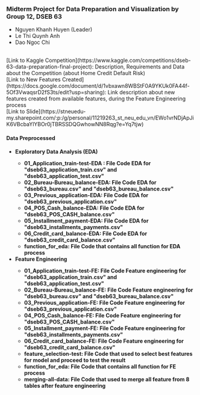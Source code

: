 ### Midterm Project for Data Preparation and Visualization by Group 12, DSEB 63
- Nguyen Khanh Huyen (Leader)
- Le Thi Quynh Anh
- Dao Ngoc Chi
<br>
[Link to Kaggle Competition](https://www.kaggle.com/competitions/dseb-63-data-preparation-final-project): Description, Requirements and Data about the Competition (about Home Credit Default Risk)
<br>
[Link to New Features Created](https://docs.google.com/document/d/1vbxawn8WBStF0A9YKUk0FA44f-5Of3VwaqsrD2fS3ts/edit?usp=sharing): Link description about new features created from available features, during the Feature Engineering process
<br>
[Link to Slide](https://stneuedu-my.sharepoint.com/:p:/g/personal/11219263_st_neu_edu_vn/EWo1vrNDjApJiK6VBcbaYlYBOr0jTBRSSDQGwhowNN8Rqg?e=Yq7tjw)

#### Data Preprocessed
- <b>Exploratory Data Analysis (EDA)<b>
    - 01_Application_train-test-EDA : File Code EDA for "dseb63_application_train.csv" and "dseb63_application_test.csv"
    - 02_Bureau-Bureau_balance-EDA: File Code EDA for "dseb63_bureau.csv" and "dseb63_bureau_balance.csv"
    - 03_Previous_application-EDA: File Code EDA for "dseb63_previous_application.csv"
    - 04_POS_Cash_balance-EDA: File Code EDA for "dseb63_POS_CASH_balance.csv"
    - 05_Installment_payment-EDA: File Code EDA for "dseb63_installments_payments.csv"
    - 06_Credit_card_balance-EDA: File Code EDA for "dseb63_credit_card_balance.csv"
    - function_for_eda: File Code that contains all function for EDA process 
- <b>Feature Engineering<b>
    - 01_Application_train-test-FE: File Code Feature engineering for "dseb63_application_train.csv" and "dseb63_application_test.csv"
    - 02_Bureau-Bureau_balance-FE: File Code Feature engineering for "dseb63_bureau.csv" and "dseb63_bureau_balance.csv"
    - 03_Previous_application-FE: File Code Feature engineering for "dseb63_previous_application.csv"
    - 04_POS_Cash_balance-FE: File Code Feature engineering for "dseb63_POS_CASH_balance.csv"
    - 05_Installment_payment-FE: File Code Feature engineering for "dseb63_installments_payments.csv"
    - 06_Credit_card_balance-FE: File Code Feature engineering for "dseb63_credit_card_balance.csv"
    - feature_selection-test: File Code that used to select best features for model and proceed to test the result
    - function_for_eda: File Code that contains all function for FE process 
    - merging-all-data: File Code that used to merge all feature from 8 tables after feature engineering